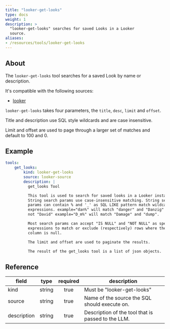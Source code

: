 ```yaml
---
title: "looker-get-looks"
type: docs
weight: 1
description: >
  "looker-get-looks" searches for saved Looks in a Looker
  source.
aliases:
- /resources/tools/looker-get-looks
---
```


## About

The `looker-get-looks` tool searches for a saved Look by
name or description.

It's compatible with the following sources:

- [looker](../../sources/looker.md)

`looker-get-looks` takes four parameters, the `title`, `desc`, `limit`
and `offset`.

Title and description use SQL style wildcards and are case insensitive.

Limit and offset are used to page through a larger set of matches and
default to 100 and 0.

## Example

```yaml
tools:
    get_looks:
        kind: looker-get-looks
        source: looker-source
        description: |
          get_looks Tool

          This tool is used to search for saved looks in a Looker instance.
          String search params use case-insensitive matching. String search
          params can contain % and '_' as SQL LIKE pattern match wildcard
          expressions. example="dan%" will match "danger" and "Danzig" but
          not "David" example="D_m%" will match "Damage" and "dump".

          Most search params can accept "IS NULL" and "NOT NULL" as special
          expressions to match or exclude (respectively) rows where the
          column is null.

          The limit and offset are used to paginate the results.

          The result of the get_looks tool is a list of json objects.
```

## Reference

| **field**   |                  **type**                  | **required** | **description**                                                                                  |
|-------------|:------------------------------------------:|:------------:|--------------------------------------------------------------------------------------------------|
| kind        |                   string                   |     true     | Must be "looker-get-looks"                                                                       |
| source      |                   string                   |     true     | Name of the source the SQL should execute on.                                                    |
| description |                   string                   |     true     | Description of the tool that is passed to the LLM.                                               |
